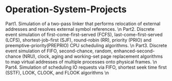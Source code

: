 # Operation-System-Projects
Part1. Simulation of a two-pass linker that performs relocation of external addresses and resolves external symbol references. \n
Part2. Discrete event simulation of first-come-first-served (FCFS), last-come-first-served (LCFS), shortest-job-first (SJF), round-robin (RR), priority (PRIO) and preemptive-priority(PREPRIO) CPU scheduling algorithms. \n
Part3. Discrete event simulation of FIFO, second-chance, random, enhanced-second-chance (NRU), clock, aging and working-set page replacement algorithms to map virtual addresses of multiple processes onto physical frames. \n
Part4. Simulation of scheduling IO requests via FIFO, shortest seek time first (SSTF), LOOK, CLOOK, and FLOOK algorithms \n
